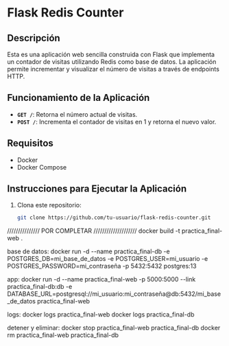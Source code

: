 # Flask Redis Counter

## Descripción

Esta es una aplicación web sencilla construida con Flask que implementa un contador de visitas utilizando Redis como base de datos. La aplicación permite incrementar y visualizar el número de visitas a través de endpoints HTTP.

## Funcionamiento de la Aplicación

- **`GET /`**: Retorna el número actual de visitas.
- **`POST /`**: Incrementa el contador de visitas en 1 y retorna el nuevo valor.

## Requisitos

- Docker
- Docker Compose

## Instrucciones para Ejecutar la Aplicación

1. Clona este repositorio:
   ```bash
   git clone https://github.com/tu-usuario/flask-redis-counter.git
   ```

/////////////// POR COMPLETAR ////////////////////
docker build -t practica_final-web .

base de datos:
docker run -d --name practica_final-db -e POSTGRES_DB=mi_base_de_datos -e POSTGRES_USER=mi_usuario -e POSTGRES_PASSWORD=mi_contraseña -p 5432:5432 postgres:13

app:
docker run -d --name practica_final-web -p 5000:5000 --link practica_final-db:db -e DATABASE_URL=postgresql://mi_usuario:mi_contraseña@db:5432/mi_base_de_datos practica_final-web

logs:
docker logs practica_final-web
docker logs practica_final-db

detener y eliminar:
docker stop practica_final-web practica_final-db
docker rm practica_final-web practica_final-db